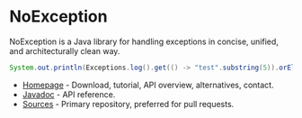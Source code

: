 # NoException #

NoException is a Java library for handling exceptions in concise, unified, and architecturally clean way.

```java
System.out.println(Exceptions.log().get(() -> "test".substring(5)).orElse("fallback"));
```

* [Homepage](https://noexception.machinezoo.com/) - Download, tutorial, API overview, alternatives, contact.
* [Javadoc](https://noexception.machinezoo.com/javadoc) - API reference.
* [Sources](https://bitbucket.org/robertvazan/noexception/src) - Primary repository, preferred for pull requests.
